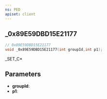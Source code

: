 ```yaml
---
ns: PED
apiset: client
---
```

## _0x89E59DBD15E21177

```c
// 0x89E59DBD15E21177
void _0x89E59DBD15E21177(int groupId,int p1);
```

_SET_C*

## Parameters
* **groupId**:
* **p1**:



